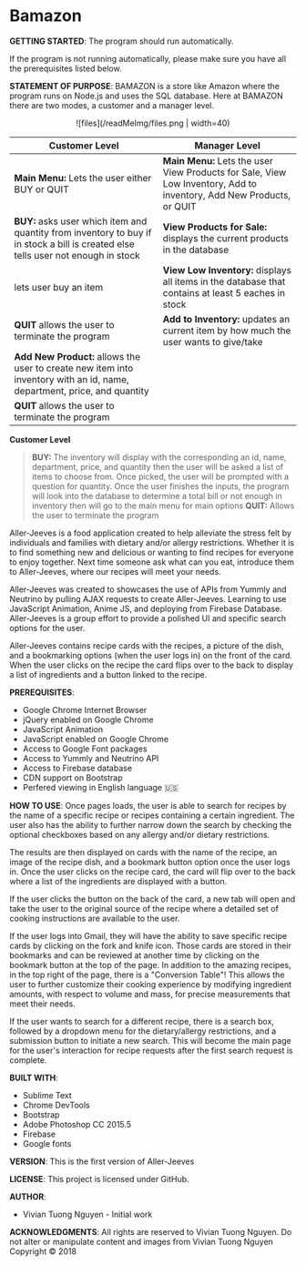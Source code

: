 # Bamazon
**GETTING STARTED**:
The program should run automatically.

If the program is not running automatically, please make sure you have all the prerequisites listed below.

**STATEMENT OF PURPOSE**:
BAMAZON is a store like Amazon where the program runs on Node.js and uses the SQL database. Here at BAMAZON there are two modes, a customer and a manager level.

<p align="center"> ![files](/readMeImg/files.png | width=40) </p>


Customer Level | Manager Level
------------ | -------------
**Main Menu:** Lets the user either BUY or QUIT |  **Main Menu:** Lets the user  View Products for Sale, View Low Inventory, Add to inventory, Add New Products, or QUIT
 **BUY:** asks user which item and quantity from inventory to buy if in stock a bill is created else tells user not enough in stock | **View Products for Sale:** displays the current products in the database
 lets user buy an item  |   **View Low Inventory:** displays all items in the database that contains at least 5 eaches in stock
 **QUIT** allows the user to terminate the program  | **Add to Inventory:** updates an current item by how much the user wants to give/take
 |  **Add New Product:** allows the user to create new item into inventory with an id, name, department, price, and quantity
 |  **QUIT** allows the user to terminate the program


 
**Customer Level**
> **BUY:** The inventory will display with the corresponding an id, name, department, price, and quantity then the user will be asked a list of items to choose from. Once picked, the user will be prompted with a question for quantity. Once the user finishes the inputs, the program will look into the database to determine a total bill or not enough in inventory then will go to the main menu for main options
> **QUIT:** Allows the user to terminate the program
 
Aller-Jeeves is a food application created to help alleviate the stress felt by individuals and families with dietary and/or allergy restrictions. Whether it is to find something new and delicious or wanting to find recipes for everyone to enjoy together. Next time someone ask what can you eat, introduce them to Aller-Jeeves, where our recipes will meet your needs.

Aller-Jeeves was created to showcases the use of APIs from Yummly and Neutrino by pulling AJAX requests to create Aller-Jeeves. Learning to use JavaScript Animation, Anime JS, and deploying from Firebase Database. Aller-Jeeves is a group effort to provide a polished UI and specific search options for the user.

Aller-Jeeves contains recipe cards with the recipes, a picture of the dish, and a bookmarking options (when the user logs in) on the front of the card. When the user clicks on the recipe the card flips over to the back to display a list of ingredients and a button linked to the recipe.

**PREREQUISITES**:
- Google Chrome Internet Browser
- jQuery enabled on Google Chrome
- JavaScript Animation
- JavaScript enabled on Google Chrome
- Access to Google Font packages
- Access to Yummly and Neutrino API
- Access to Firebase database
- CDN support on Bootstrap
- Perfered viewing in English language :us:

**HOW TO USE**:
Once pages loads, the user is able to search for recipes by the name of a specific recipe or recipes containing a certain ingredient. The user also has the ability to further narrow down the search by checking the optional checkboxes based on any allergy and/or dietary restrictions.

The results are then displayed on cards with the name of the recipe, an image of the recipe dish, and a bookmark button option once the user logs in. Once the user clicks on the recipe card, the card will flip over to the back where a list of the ingredients are displayed with a button.

If the user clicks the button on the back of the card, a new tab will open and take the user to the  original source of the recipe where a detailed set of cooking instructions are available to the user.

If the user logs into Gmail, they will have the ability to save specific recipe cards by clicking on the fork and knife icon. Those cards are stored in their bookmarks and can be reviewed at another time by clicking on the bookmark button at the top of the page.
In addition to the amazing recipes, in the top right of the page, there is a "Conversion Table"! This allows the user to further customize their cooking experience by modifying ingredient amounts, with respect to volume and mass, for precise measurements that meet their needs.

If the user wants to search for a different recipe, there is a search box, followed by a dropdown menu for the dietary/allergy restrictions, and a submission button to initiate a new search. This will become the main page for the user's interaction for recipe requests after the first search request is complete.

**BUILT WITH**:
- Sublime Text
- Chrome DevTools
- Bootstrap
- Adobe Photoshop CC 2015.5
- Firebase
- Google fonts

**VERSION**:
This is the first version of Aller-Jeeves

**LICENSE**:
This project is licensed under GitHub.

**AUTHOR**:
- Vivian Tuong Nguyen - Initial work


**ACKNOWLEDGMENTS**:
All rights are reserved to Vivian Tuong Nguyen. Do not alter or manipulate content and images from Vivian Tuong Nguyen
Copyright   :copyright: 2018
